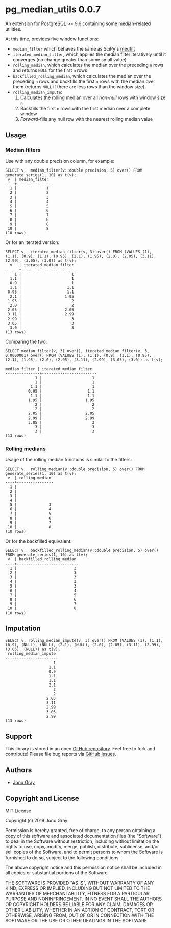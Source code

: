 pg_median_utils 0.0.7
=====================


An extension for PostgreSQL >= 9.6 containing some median-related utilities.

At this time, provides five window functions:
 - `median_filter` which behaves the same as SciPy's [medfilt](https://docs.scipy.org/doc/scipy-0.14.0/reference/generated/scipy.signal.medfilt.html)
 - `iterated_median_filter`, which applies the median filter iteratively until it converges (no change greater than some small value).
 - `rolling_median`, which calculates the median over the preceding `n` rows and returns `NULL` for the first `n` rows
 - `backfilled_rolling_median`, which calculates the median over the preceding `n` rows and backfills the first `n` rows with the median over them (returns `NULL` if there are less rows than the window size).
 - `rolling_median_impute`:
    1. Calculates the rolling median over all _non-null_ rows with window size `n`
    1. Backfills the first `n` rows with the first median over a complete window
    1. _Forward_-fills any null row with the nearest rolling median value

Usage
-----

### Median filters

Use with any double precision column, for example:


    SELECT v,  median_filter(v::double precision, 5) over() FROM generate_series(1, 10) as t(v);
     v  | median_filter 
    ----+---------------
      1 |             1
      2 |             2
      3 |             3
      4 |             4
      5 |             5
      6 |             6
      7 |             7
      8 |             8
      9 |             8
     10 |             8
    (10 rows)


Or for an iterated version:


    SELECT v,  iterated_median_filter(v, 3) over() FROM (VALUES (1), (1.1), (0.9), (1.1), (0.95), (2.1), (1.95), (2.0), (2.05), (3.11), (2.99), (3.05), (3.0)) as t(v);
      v   | iterated_median_filter 
    ------+------------------------
        1 |                      1
      1.1 |                      1
      0.9 |                      1
      1.1 |                    1.1
     0.95 |                    1.1
      2.1 |                   1.95
     1.95 |                      2
      2.0 |                      2
     2.05 |                   2.05
     3.11 |                   2.99
     2.99 |                      3
     3.05 |                      3
      3.0 |                      3
    (13 rows)


Comparing the two:


    SELECT median_filter(v, 3) over(), iterated_median_filter(v, 3, 0.0000001) over() FROM (VALUES (1), (1.1), (0.9), (1.1), (0.95), (2.1), (1.95), (2.0), (2.05), (3.11), (2.99), (3.05), (3.0)) as t(v);
    
    median_filter | iterated_median_filter 
    ---------------+------------------------
                 1 |                      1
                 1 |                      1
               1.1 |                      1
              0.95 |                    1.1
               1.1 |                    1.1
              1.95 |                   1.95
                 2 |                      2
                 2 |                      2
              2.05 |                   2.05
              2.99 |                   2.99
              3.05 |                      3
                 3 |                      3
                 3 |                      3
    (13 rows)

    
### Rolling medians

Usage of the rolling median functions is similar to the filters:


    SELECT v,  rolling_median(v::double precision, 5) over() FROM generate_series(1, 10) as t(v);
     v  | rolling_median 
    ----+----------------
      1 |               
      2 |               
      3 |               
      4 |               
      5 |              3
      6 |              4
      7 |              5
      8 |              6
      9 |              7
     10 |              8
    (10 rows)


Or for the backfilled equivalent:


    SELECT v,  backfilled_rolling_median(v::double precision, 5) over() FROM generate_series(1, 10) as t(v);
     v  | backfilled_rolling_median 
    ----+---------------------------
      1 |                         3
      2 |                         3
      3 |                         3
      4 |                         3
      5 |                         3
      6 |                         4
      7 |                         5
      8 |                         6
      9 |                         7
     10 |                         8
    (10 rows)


Imputation
----------


    SELECT v, rolling_median_impute(v, 3) over() FROM (VALUES (1), (1.1), (0.9), (NULL), (NULL), (2.1), (NULL), (2.0), (2.05), (3.11), (2.99), (3.05), (NULL)) as t(v);
     rolling_median_impute 
    -----------------------
                         1
                       1.1
                       0.9
                       1.1
                       1.1
                       2.1
                         2
                         2
                      2.05
                      3.11
                      2.99
                      3.05
                      2.99
    (13 rows)


Support
-------

This library is stored in an open
[GitHub repository](https://github.com/theory/pg-semver). Feel free to fork
and contribute! Please file bug reports via
[GitHub Issues](https://github.com/theory/pg-semver/issues/).

Authors
-------

* [Jono Gray](https://github.com/greenape)

Copyright and License
---------------------

MIT License

Copyright (c) 2019 Jono Gray

Permission is hereby granted, free of charge, to any person obtaining a copy
of this software and associated documentation files (the "Software"), to deal
in the Software without restriction, including without limitation the rights
to use, copy, modify, merge, publish, distribute, sublicense, and/or sell
copies of the Software, and to permit persons to whom the Software is
furnished to do so, subject to the following conditions:

The above copyright notice and this permission notice shall be included in all
copies or substantial portions of the Software.

THE SOFTWARE IS PROVIDED "AS IS", WITHOUT WARRANTY OF ANY KIND, EXPRESS OR
IMPLIED, INCLUDING BUT NOT LIMITED TO THE WARRANTIES OF MERCHANTABILITY,
FITNESS FOR A PARTICULAR PURPOSE AND NONINFRINGEMENT. IN NO EVENT SHALL THE
AUTHORS OR COPYRIGHT HOLDERS BE LIABLE FOR ANY CLAIM, DAMAGES OR OTHER
LIABILITY, WHETHER IN AN ACTION OF CONTRACT, TORT OR OTHERWISE, ARISING FROM,
OUT OF OR IN CONNECTION WITH THE SOFTWARE OR THE USE OR OTHER DEALINGS IN THE
SOFTWARE.
